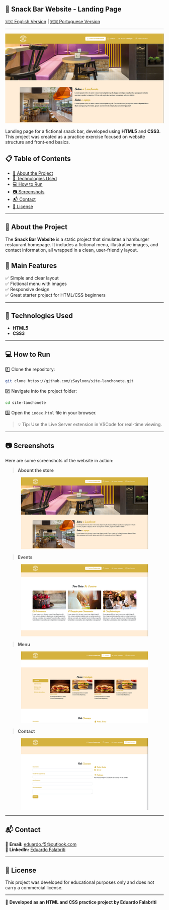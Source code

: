 ## 🍔 Snack Bar Website - Landing Page

[🇺🇸 English Version](#) | [🇧🇷 Portuguese Version](PT-BR-README.md) 

---

![Snack Bar Website](img/Screenshot_1.png)

Landing page for a fictional snack bar, developed using **HTML5** and **CSS3**. This project was created as a practice exercise focused on website structure and front-end basics.

## 📋 Table of Contents

- [📌 About the Project](#-about-the-project)
- [🚀 Technologies Used](#-technologies-used)
- [💻 How to Run](#-how-to-run)
- [📷 Screenshots](#-screenshots)
- [📬 Contact](#-contact)
- [📜 License](#-license)

---

## 📌 About the Project

The **Snack Bar Website** is a static project that simulates a hamburger restaurant homepage. It includes a fictional menu, illustrative images, and contact information, all wrapped in a clean, user-friendly layout.

## 🔹 Main Features

✅ Simple and clear layout  
✅ Fictional menu with images  
✅ Responsive design  
✅ Great starter project for HTML/CSS beginners

---

## 🚀 Technologies Used

- **HTML5**  
- **CSS3**

---

## 💻 How to Run

1️⃣ Clone the repository:  
```bash
git clone https://github.com/zSayloon/site-lanchonete.git
```

2️⃣ Navigate into the project folder:  
```bash
cd site-lanchonete
```

3️⃣ Open the `index.html` file in your browser.

> 💡 Tip: Use the Live Server extension in VSCode for real-time viewing.

---

## 📷 Screenshots

Here are some screenshots of the website in action:

>**Abount the store**
<p align="center">
  <img src="img/Screenshot_1.png" alt="Home Page" width="80%">
</p>

>**Events**
<p align="center">
  <img src="img/Screenshot_2.png" alt="Menu Page" width="80%">
</p>

>**Menu**
<p align="center">
  <img src="img/Screenshot_3.png" alt="Menu Page" width="80%">
</p>

>**Contact**
<p align="center">
  <img src="img/Screenshot_4.png" alt="Menu Page" width="80%">
</p>

---

## 📬 Contact

📧 **Email:** eduardo.f5@outlook.com  
🔗 **LinkedIn:** [Eduardo Falabriti](https://www.linkedin.com/in/eduardo-falabriti-b-ferreira-537241310/)

---

## 📜 License

This project was developed for educational purposes only and does not carry a commercial license.

---

🍟 **Developed as an HTML and CSS practice project by Eduardo Falabriti**
